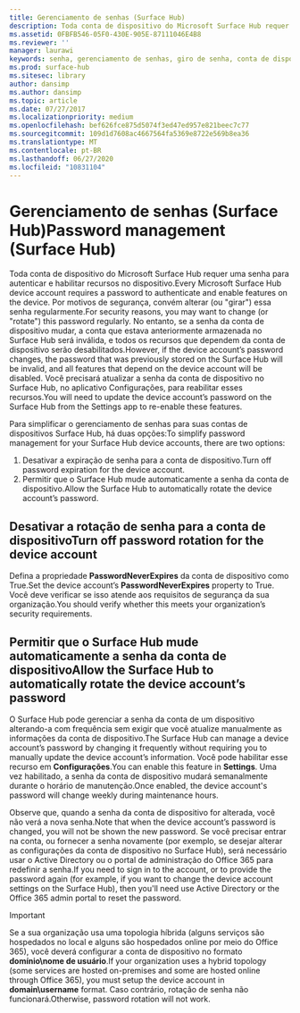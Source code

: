 ```yaml
---
title: Gerenciamento de senhas (Surface Hub)
description: Toda conta de dispositivo do Microsoft Surface Hub requer uma senha para autenticar e habilitar recursos no dispositivo.
ms.assetid: 0FBFB546-05F0-430E-905E-87111046E4B8
ms.reviewer: ''
manager: laurawi
keywords: senha, gerenciamento de senhas, giro de senha, conta de dispositivo
ms.prod: surface-hub
ms.sitesec: library
author: dansimp
ms.author: dansimp
ms.topic: article
ms.date: 07/27/2017
ms.localizationpriority: medium
ms.openlocfilehash: bef626fce875d5074f3ed47ed957e821beec7c77
ms.sourcegitcommit: 109d1d7608ac4667564fa5369e8722e569b8ea36
ms.translationtype: MT
ms.contentlocale: pt-BR
ms.lasthandoff: 06/27/2020
ms.locfileid: "10831104"
---
```

# <span data-ttu-id="765b6-104">Gerenciamento de senhas (Surface Hub)</span><span class="sxs-lookup"><span data-stu-id="765b6-104">Password management (Surface Hub)</span></span>

<span data-ttu-id="765b6-105">Toda conta de dispositivo do Microsoft Surface Hub requer uma senha para autenticar e habilitar recursos no dispositivo.</span><span class="sxs-lookup"><span data-stu-id="765b6-105">Every Microsoft Surface Hub device account requires a password to authenticate and enable features on the device.</span></span> <span data-ttu-id="765b6-106">Por motivos de segurança, convém alterar (ou "girar") essa senha regularmente.</span><span class="sxs-lookup"><span data-stu-id="765b6-106">For security reasons, you may want to change (or "rotate") this password regularly.</span></span> <span data-ttu-id="765b6-107">No entanto, se a senha da conta de dispositivo mudar, a conta que estava anteriormente armazenada no Surface Hub será inválida, e todos os recursos que dependem da conta de dispositivo serão desabilitados.</span><span class="sxs-lookup"><span data-stu-id="765b6-107">However, if the device account’s password changes, the password that was previously stored on the Surface Hub will be invalid, and all features that depend on the device account will be disabled.</span></span> <span data-ttu-id="765b6-108">Você precisará atualizar a senha da conta de dispositivo no Surface Hub, no aplicativo Configurações, para reabilitar esses recursos.</span><span class="sxs-lookup"><span data-stu-id="765b6-108">You will need to update the device account’s password on the Surface Hub from the Settings app to re-enable these features.</span></span>

<span data-ttu-id="765b6-109">Para simplificar o gerenciamento de senhas para suas contas de dispositivos Surface Hub, há duas opções:</span><span class="sxs-lookup"><span data-stu-id="765b6-109">To simplify password management for your Surface Hub device accounts, there are two options:</span></span>

1.  <span data-ttu-id="765b6-110">Desativar a expiração de senha para a conta de dispositivo.</span><span class="sxs-lookup"><span data-stu-id="765b6-110">Turn off password expiration for the device account.</span></span>
2.  <span data-ttu-id="765b6-111">Permitir que o Surface Hub mude automaticamente a senha da conta de dispositivo.</span><span class="sxs-lookup"><span data-stu-id="765b6-111">Allow the Surface Hub to automatically rotate the device account’s password.</span></span>


## <span data-ttu-id="765b6-112">Desativar a rotação de senha para a conta de dispositivo</span><span class="sxs-lookup"><span data-stu-id="765b6-112">Turn off password rotation for the device account</span></span>

<span data-ttu-id="765b6-113">Defina a propriedade **PasswordNeverExpires** da conta de dispositivo como True.</span><span class="sxs-lookup"><span data-stu-id="765b6-113">Set the device account’s **PasswordNeverExpires** property to True.</span></span> <span data-ttu-id="765b6-114">Você deve verificar se isso atende aos requisitos de segurança da sua organização.</span><span class="sxs-lookup"><span data-stu-id="765b6-114">You should verify whether this meets your organization’s security requirements.</span></span>


## <span data-ttu-id="765b6-115">Permitir que o Surface Hub mude automaticamente a senha da conta de dispositivo</span><span class="sxs-lookup"><span data-stu-id="765b6-115">Allow the Surface Hub to automatically rotate the device account’s password</span></span>

<span data-ttu-id="765b6-116">O Surface Hub pode gerenciar a senha da conta de um dispositivo alterando-a com frequência sem exigir que você atualize manualmente as informações da conta de dispositivo.</span><span class="sxs-lookup"><span data-stu-id="765b6-116">The Surface Hub can manage a device account’s password by changing it frequently without requiring you to manually update the device account’s information.</span></span> <span data-ttu-id="765b6-117">Você pode habilitar esse recurso em **Configurações**.</span><span class="sxs-lookup"><span data-stu-id="765b6-117">You can enable this feature in **Settings**.</span></span> <span data-ttu-id="765b6-118">Uma vez habilitado, a senha da conta de dispositivo mudará semanalmente durante o horário de manutenção.</span><span class="sxs-lookup"><span data-stu-id="765b6-118">Once enabled, the device account's password will change weekly during maintenance hours.</span></span>

<span data-ttu-id="765b6-119">Observe que, quando a senha da conta de dispositivo for alterada, você não verá a nova senha.</span><span class="sxs-lookup"><span data-stu-id="765b6-119">Note that when the device account’s password is changed, you will not be shown the new password.</span></span> <span data-ttu-id="765b6-120">Se você precisar entrar na conta, ou fornecer a senha novamente (por exemplo, se desejar alterar as configurações da conta de dispositivo no Surface Hub), será necessário usar o Active Directory ou o portal de administração do Office 365 para redefinir a senha.</span><span class="sxs-lookup"><span data-stu-id="765b6-120">If you need to sign in to the account, or to provide the password again (for example, if you want to change the device account settings on the Surface Hub), then you'll need use Active Directory or the Office 365 admin portal to reset the password.</span></span>

> [!IMPORTANT]
> <span data-ttu-id="765b6-121">Se a sua organização usa uma topologia híbrida (alguns serviços são hospedados no local e alguns são hospedados online por meio do Office 365), você deverá configurar a conta de dispositivo no formato **domínio\nome de usuário**.</span><span class="sxs-lookup"><span data-stu-id="765b6-121">If your organization uses a hybrid topology (some services are hosted on-premises and some are hosted online through Office 365), you must setup the device account in **domain\username** format.</span></span> <span data-ttu-id="765b6-122">Caso contrário, rotação de senha não funcionará.</span><span class="sxs-lookup"><span data-stu-id="765b6-122">Otherwise, password rotation will not work.</span></span>
